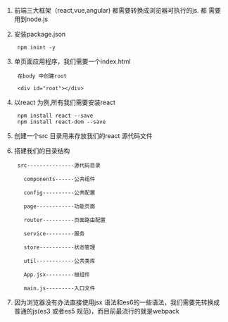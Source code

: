 1. 前端三大框架（react,vue,angular) 都需要转换成浏览器可执行的js. 都 需要用到node.js
2. 安装package.json 
   
        npm inint -y

3. 单页面应用程序，我们需要一个index.html

        在body 中创建root

        <div id="root"></div>

4. 以react 为例,所有我们需要安装react 
   

        npm install react --save
        npm install react-dom --save

5. 创建一个src 目录用来存放我们的react 源代码文件
6. 搭建我们的目录结构
   
        src---------------源代码目录

          components------公共组件

          config----------公共配置

          page------------功能页面

          router----------页面路由配置

          service---------服务

          store-----------状态管理

          util------------公共类库

          App.jsx---------根组件

          main.js---------入口文件

7. 因为浏览器没有办法直接使用jsx 语法和es6的一些语法，我们需要先转换成普通的js(es3 或者es5 规范)，而目前最流行的就是webpack
   
   